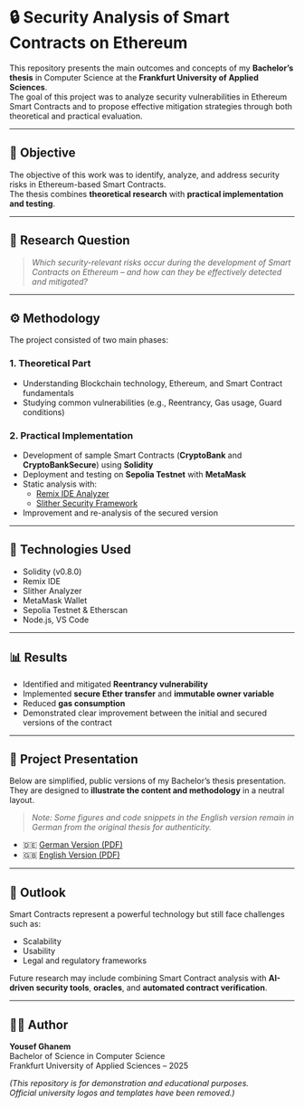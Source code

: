 # 🔒 Security Analysis of Smart Contracts on Ethereum

This repository presents the main outcomes and concepts of my **Bachelor’s thesis** in Computer Science at the **Frankfurt University of Applied Sciences**.  
The goal of this project was to analyze security vulnerabilities in Ethereum Smart Contracts and to propose effective mitigation strategies through both theoretical and practical evaluation.

---

## 🎯 Objective

The objective of this work was to identify, analyze, and address security risks in Ethereum-based Smart Contracts.  
The thesis combines **theoretical research** with **practical implementation and testing**.

---

## 🧠 Research Question

> *Which security-relevant risks occur during the development of Smart Contracts on Ethereum – and how can they be effectively detected and mitigated?*

---

## ⚙️ Methodology

The project consisted of two main phases:

### **1. Theoretical Part**
- Understanding Blockchain technology, Ethereum, and Smart Contract fundamentals  
- Studying common vulnerabilities (e.g., Reentrancy, Gas usage, Guard conditions)

### **2. Practical Implementation**
- Development of sample Smart Contracts (**CryptoBank** and **CryptoBankSecure**) using **Solidity**  
- Deployment and testing on **Sepolia Testnet** with **MetaMask**  
- Static analysis with:
  - [Remix IDE Analyzer](https://remix-ide.readthedocs.io/)
  - [Slither Security Framework](https://github.com/crytic/slither)
- Improvement and re-analysis of the secured version

---

## 🧩 Technologies Used

- Solidity (v0.8.0)
- Remix IDE
- Slither Analyzer
- MetaMask Wallet
- Sepolia Testnet & Etherscan
- Node.js, VS Code

---

## 📊 Results

- Identified and mitigated **Reentrancy vulnerability**
- Implemented **secure Ether transfer** and **immutable owner variable**
- Reduced **gas consumption**
- Demonstrated clear improvement between the initial and secured versions of the contract

---

## 📘 Project Presentation

Below are simplified, public versions of my Bachelor’s thesis presentation.  
They are designed to **illustrate the content and methodology** in a neutral layout.
> *Note: Some figures and code snippets in the English version remain in German from the original thesis for authenticity.*


- 🇩🇪 [German Version (PDF)](./presentation/presentation_DE.pdf)  
- 🇬🇧 [English Version (PDF)](./presentation/presentationEN.pdf)

---

## 🧭 Outlook

Smart Contracts represent a powerful technology but still face challenges such as:
- Scalability  
- Usability  
- Legal and regulatory frameworks  

Future research may include combining Smart Contract analysis with **AI-driven security tools**, **oracles**, and **automated contract verification**.

---

## 🧑‍🎓 Author

**Yousef Ghanem**  
Bachelor of Science in Computer Science  
Frankfurt University of Applied Sciences – 2025  

*(This repository is for demonstration and educational purposes.  
Official university logos and templates have been removed.)*
